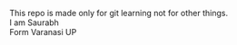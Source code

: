 This repo is made only for git learning not for other things. 
<br>
I am Saurabh
<br>
Form Varanasi UP 